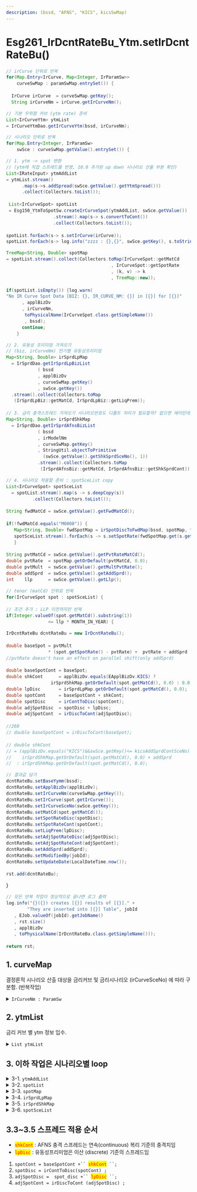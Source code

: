 ```yaml
---
description: (bssd, "AFNS", "KICS", kicsSwMap)
---
```


# Esg261\_IrDcntRateBu\_Ytm.setIrDcntRateBu()

```java
// irCurve 단위로 반복     
for(Map.Entry<IrCurve, Map<Integer, IrParamSw>> 
    curveSwMap : paramSwMap.entrySet()) {
    
  IrCurve irCurve  = curveSwMap.getKey();
  String irCurveNm = irCurve.getIrCurveNm();
```

```java
// 기본 무위험 커브 (ytm rate) 준비 
List<IrCurveYtm> ytmList 
= IrCurveYtmDao.getIrCurveYtm(bssd, irCurveNm);
```

```java
// 시나리오 단위로 반복 
for(Map.Entry<Integer, IrParamSw> 
    swSce : curveSwMap.getValue().entrySet()) {
```

```java
// 1. ytm -> spot 변환 
// (ytm에 직접 스프레드를 반영, 10.0 추가된 up down 시나리오 산출 부분 확인)
List<IRateInput> ytmAddList 
= ytmList.stream()
      .map(s->s.addSpread(swSce.getValue().getYtmSpread()))
      .collect(Collectors.toList());

 List<IrCurveSpot> spotList 
 = Esg150_YtmToSpotSw.createIrCurveSpot(ytmAddList, swSce.getValue())
                  .stream().map(s-> s.convertToCont())
                  .collect(Collectors.toList());

spotList.forEach(s-> s.setIrCurve(irCurve));
spotList.forEach(s-> log.info("zzzz : {},{}", swSce.getKey(), s.toString()));
```

```java
TreeMap<String, Double> spotMap 
= spotList.stream().collect(Collectors.toMap(IrCurveSpot::getMatCd
                                        , IrCurveSpot::getSpotRate
                                        , (k, v) -> k
                                        , TreeMap::new));
    
if(spotList.isEmpty()) {log.warn(
"No IR Curve Spot Data [BIZ: {}, IR_CURVE_NM: {}] in [{}] for [{}]"
      , applBizDv
      , irCurveNm,
       toPhysicalName(IrCurveSpot.class.getSimpleName())
       , bssd);
      continue;
    }
```

```java
// 2. 유동성 프리미엄 가져오기 
// (biz, irCurveNm) 만기별 유동성프리미엄 
Map<String, Double> irSprdLpMap 
  = IrSprdDao.getIrSprdLpBizList
            ( bssd
            , applBizDv
            , curveSwMap.getKey()
            , swSce.getKey())
  .stream().collect(Collectors.toMap
   (IrSprdLpBiz::getMatCd, IrSprdLpBiz::getLiqPrem));

// 3. 금리 충격스프레드 가져오기 시나리오번호도 디폴트 처리가 필요할까? 없으면 에러인데.
Map<String, Double> irSprdShkMap 
  = IrSprdDao.getIrSprdAfnsBizList
            ( bssd
            , irModelNm
            , curveSwMap.getKey()
            , StringUtil.objectToPrimitive
              (swSce.getValue().getShkSprdSceNo(), 1))
            .stream().collect(Collectors.toMap
             (IrSprdAfnsBiz::getMatCd, IrSprdAfnsBiz::getShkSprdCont));
```

```java
// 4. 시나리오 적용할 준비 : spotSceList copy 
List<IrCurveSpot> spotSceList 
  = spotList.stream().map(s -> s.deepCopy(s))
          .collect(Collectors.toList());
          
String fwdMatCd = swSce.getValue().getFwdMatCd();
 
if(!fwdMatCd.equals("M0000")) {	
   Map<String, Double> fwdSpotMap = irSpotDiscToFwdMap(bssd, spotMap, fwdMatCd);
   spotSceList.stream().forEach(s -> s.setSpotRate(fwdSpotMap.get(s.getMatCd())));
   }

String pvtMatCd = swSce.getValue().getPvtRateMatCd(); 
double pvtRate  = spotMap.getOrDefault(pvtMatCd, 0.0);		
double pvtMult  = swSce.getValue().getMultPvtRate();
double addSprd  = swSce.getValue().getAddSprd();
int    llp      = swSce.getValue().getLlp();
```

```java
// tenor (matCd) 단위로 반복 
for(IrCurveSpot spot : spotSceList) {

// 조건 추가 : LLP 이전까지만 반복     
if(Integer.valueOf(spot.getMatCd().substring(1))
                <= llp * MONTH_IN_YEAR) {
```

```java
IrDcntRateBu dcntRateBu = new IrDcntRateBu();

double baseSpot = pvtMult 
                * (spot.getSpotRate() - pvtRate) +  pvtRate + addSprd ;
//pvtRate doesn't have an effect on parallel shift(only addSprd)

double baseSpotCont = baseSpot;	
double shkCont      = applBizDv.equals(EApplBizDv.KICS) ? 
                 irSprdShkMap.getOrDefault(spot.getMatCd(), 0.0) : 0.0;
double lpDisc       = irSprdLpMap.getOrDefault(spot.getMatCd(), 0.0);
double spotCont     = baseSpotCont + shkCont;
double spotDisc     = irContToDisc(spotCont);
double adjSpotDisc  = spotDisc + lpDisc;
double adjSpotCont  = irDiscToCont(adjSpotDisc);	
        
//260
// double baseSpotCont = irDiscToCont(baseSpot);

// double shkCont 
// = (applBizDv.equals("KICS")&&swSce.getKey()<= kicsAddSprdContSceNo) ?
//    irSprdShkMap.getOrDefault(spot.getMatCd(), 0.0) + addSprd 
//  : irSprdShkMap.getOrDefault(spot.getMatCd(), 0.0);
```

```java
// 결과값 담기 
dcntRateBu.setBaseYymm(bssd);
dcntRateBu.setApplBizDv(applBizDv);
dcntRateBu.setIrCurveNm(curveSwMap.getKey());
dcntRateBu.setIrCurve(spot.getIrCurve()); 
dcntRateBu.setIrCurveSceNo(swSce.getKey());
dcntRateBu.setMatCd(spot.getMatCd());
dcntRateBu.setSpotRateDisc(spotDisc);
dcntRateBu.setSpotRateCont(spotCont);
dcntRateBu.setLiqPrem(lpDisc);
dcntRateBu.setAdjSpotRateDisc(adjSpotDisc);
dcntRateBu.setAdjSpotRateCont(adjSpotCont);
dcntRateBu.setAddSprd(addSprd);
dcntRateBu.setModifiedBy(jobId);
dcntRateBu.setUpdateDate(LocalDateTime.now());	

rst.add(dcntRateBu);
```

} &#x20;

```java
// 모든 반복 작업이 정상적으로 끝나면 로그 출력
log.info("{}({}) creates [{}] results of [{}]." +
        "They are inserted into [{}] Table", jobId
   , EJob.valueOf(jobId).getJobName()
   , rst.size()
   , applBizDv
   , toPhysicalName(IrDcntRateBu.class.getSimpleName()));

return rst;
```



## 1. curveMap

결정론적 시나리오 산출 대상을 금리커브 및 금리시나리오 (irCurveSceNo) 에 따라 구분함. (반복작업) &#x20;

<details>

<summary><code>IrCurveNm : ParamSw</code></summary>

&#x20;작업대상 입력모수 : 동일한 금리커브라도 설정한 시나리오 갯수만큼 작업을 반복함.

{% code overflow="wrap" %}
```java
Map.Entry<String, Map<Integer, IrParamSw>> 
    curveSwMap : paramSwMap.entrySet()
```
{% endcode %}

*

    <figure><img src="../../../../.gitbook/assets/image (35).png" alt=""><figcaption></figcaption></figure>

</details>

## 2. ytmList&#x20;

금리 커브 별 ytm 정보 입수.&#x20;

<details>

<summary><code>List ytmList</code> </summary>

```java
List ytmList = IrCurveYtmDao.getIrCurveYtm(bssd, curveSwMap.getKey())
```

*

    <figure><img src="../../../../.gitbook/assets/image (57).png" alt=""><figcaption></figcaption></figure>

</details>

## 3. 이하 작업은 시나리오별 loop&#x20;

<details>

<summary>3-1. <code>ytmAddList</code></summary>

* &#x20;ytm 가공(addSpread)하여 읽어오기
* &#x20;QIS 10.0 YTM 값에 직접 충격치를 반영하는 경우 처리를 위해, ytm에 스프레드를 가산한 ytmAddList 추가 &#x20;

{% code overflow="wrap" %}
```java
List ytmAddList = ytmList.stream()
    .map(s->s.addSpread(swSce.getValue().getYtmSpread()))
    .collect(Collectors.toList());
```
{% endcode %}

*   `addSpread`&#x20;

    <figure><img src="../../../../.gitbook/assets/image (28).png" alt=""><figcaption></figcaption></figure>
*

    <figure><img src="../../../../.gitbook/assets/image (61).png" alt=""><figcaption></figcaption></figure>

</details>

<details>

<summary>3-2. <code>spotList</code></summary>

&#x20;읽어온 ytm을 이용하여 spot rate산출&#x20;

{% code overflow="wrap" %}
```java
List<IrCurveSpot> spotList 
= Esg150_YtmToSpotSw.createIrCurveSpot
    ( bssd
    , curveSwMap.getKey()
    , ytmAddList
    , swSce.getValue().getSwAlphaYtm()
    , swSce.getValue().getFreq())
    .stream().map(s-> s.convertToCont())
    .collect(Collectors.toList());
```
{% endcode %}

*

    <figure><img src="../../../../.gitbook/assets/image (23).png" alt=""><figcaption></figcaption></figure>

&#x20;

</details>

<details>

<summary>3-3. <code>spotMap</code></summary>

{% code overflow="wrap" %}
```java
TreeMap<String, Double> spotMap 
= spotList.stream().collect(Collectors.toMap
    (IrCurveSpot::getMatCd, IrCurveSpot::getSpotRate
    , (k, v) -> k, TreeMap::new));
```
{% endcode %}

*

    <figure><img src="../../../../.gitbook/assets/image (88).png" alt=""><figcaption></figcaption></figure>

</details>

<details>

<summary>3-4. <code>irSprdLpMap</code></summary>

{% code overflow="wrap" %}
```java
Map<String, Double> irSprdLpMap 
= IrSprdDao.getIrSprdLpBizList
    (bssd, applBizDv, curveSwMap.getKey(), swSce.getKey())
    .stream().collect(Collectors.toMap
    (IrSprdLpBiz::getMatCd, IrSprdLpBiz::getLiqPrem));
```
{% endcode %}

*

    <figure><img src="../../../../.gitbook/assets/image (50).png" alt=""><figcaption></figcaption></figure>

</details>

<details>

<summary>3-5. <code>irSprdShkMap</code></summary>

{% code overflow="wrap" %}
```java
Map<String, Double> irSprdShkMap 
= IrSprdDao.getIrSprdAfnsBizList
    ( bssd
    , irModelId
    , curveSwMap.getKey()
    , StringUtil.objectToPrimitive(swSce.getValue().getShkSprdSceNo(), 1)
    )
    .stream().collect(Collectors.toMap
    (IrSprdAfnsBiz::getMatCd, IrSprdAfnsBiz::getShkSprdCont));
```
{% endcode %}

*

    <figure><img src="../../../../.gitbook/assets/image (70).png" alt=""><figcaption></figcaption></figure>

</details>

<details>

<summary>3-6. <code>spotSceList</code></summary>

* 시나리오 결과를 저장하기 위해 deepCopy&#x20;
  * 시나리오 별로 반복 시, spot rate값을 직접 변경하면 다음 작업 시 영향을 받으므로 deepCopy 로 원본과 값 분리. &#x20;

{% code overflow="wrap" %}
```java
List spotSceList 
    = spotList.stream().map
    (s -> s.deepCopy(s)).collect(Collectors.toList());
```
{% endcode %}

*

    <figure><img src="../../../../.gitbook/assets/image (48).png" alt=""><figcaption></figcaption></figure>

</details>

## 3.3\~3.5  스프레드 적용 순서 &#x20;

* <mark style="color:red;">`shkCont`</mark>  : AFNS 충격 스프레드는 연속(continuous) 복리 기준의 충격치임 &#x20;
* <mark style="color:red;">`lpDisc`</mark> : 유동성프리미엄은 이산 (discrete) 기준의 스프레드임&#x20;

1. `spotCont = baseSpotCont +`` `<mark style="color:red;">`shkCont`</mark>` ``;` &#x20;
2. `spotDisc = irContToDisc(spotCont) ;`&#x20;
3. `adjSpotDisc =  spot_disc +`` `<mark style="color:red;">`lpDisc`</mark>` ``;`&#x20;
4. `adjSpotCont = irDiscToCont (adjSpotDisc) ;`



